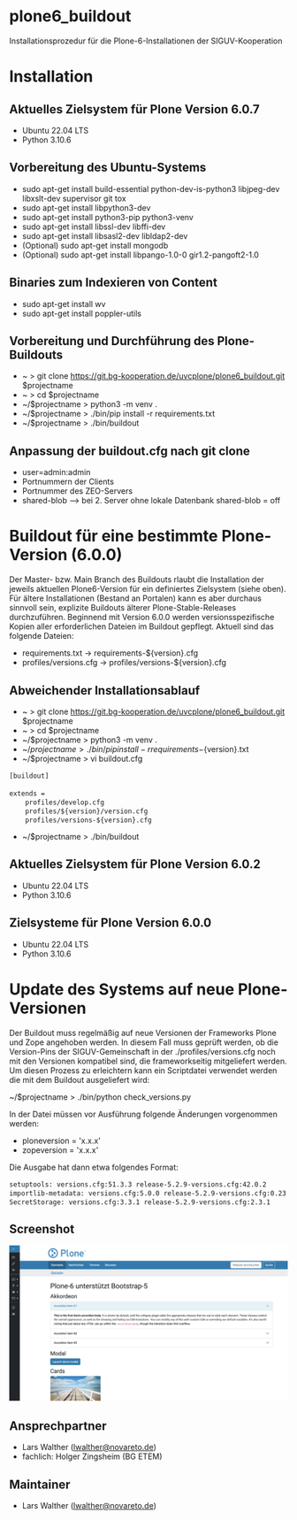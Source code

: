 # plone6_buildout

Installationsprozedur für die Plone-6-Installationen der SIGUV-Kooperation

Installation
============

Aktuelles Zielsystem für Plone Version 6.0.7
--------------------------------------------

- Ubuntu 22.04 LTS
- Python 3.10.6

Vorbereitung des Ubuntu-Systems
-------------------------------

* sudo apt-get install build-essential python-dev-is-python3 libjpeg-dev libxslt-dev supervisor git tox
* sudo apt-get install libpython3-dev
* sudo apt-get install python3-pip python3-venv
* sudo apt-get install libssl-dev libffi-dev
* sudo apt-get install libsasl2-dev libldap2-dev
* (Optional) sudo apt-get install mongodb
* (Optional) sudo apt-get install libpango-1.0-0 gir1.2-pangoft2-1.0

Binaries zum Indexieren von Content
-----------------------------------

* sudo apt-get install wv
* sudo apt-get install poppler-utils

Vorbereitung und Durchführung des Plone-Buildouts
-------------------------------------------------

* ~ > git clone https://git.bg-kooperation.de/uvcplone/plone6_buildout.git $projectname
* ~ > cd $projectname
* ~/$projectname > python3 -m venv .
* ~/$projectname > ./bin/pip install -r requirements.txt
* ~/$projectname > ./bin/buildout


Anpassung der buildout.cfg nach git clone
-----------------------------------------

* user=admin:admin
* Portnummern der Clients
* Portnummer des ZEO-Servers
* shared-blob --> bei 2. Server ohne lokale Datenbank shared-blob = off


Buildout für eine bestimmte Plone-Version (6.0.0)
=================================================

Der Master- bzw. Main Branch des Buildouts rlaubt die Installation der jeweils aktuellen Plone6-Version für
ein definiertes Zielsystem (siehe oben). Für ältere Installationen (Bestand an Portalen)
kann es aber durchaus sinnvoll sein, explizite Buildouts älterer Plone-Stable-Releases durchzuführen.
Beginnend mit Version 6.0.0 werden versionsspezifische Kopien aller erforderlichen Dateien im Buildout
gepflegt. Aktuell sind das folgende Dateien:

* requirements.txt -> requirements-${version}.cfg
* profiles/versions.cfg -> profiles/versions-${version}.cfg

Abweichender Installationsablauf
--------------------------------

* ~ > git clone https://git.bg-kooperation.de/uvcplone/plone6_buildout.git $projectname
* ~ > cd $projectname
* ~/$projectname > python3 -m venv .
* ~/$projectname > ./bin/pip install -r requirements-${version}.txt
* ~/$projectname > vi buildout.cfg

```
[buildout]

extends = 
    profiles/develop.cfg
    profiles/${version}/version.cfg
    profiles/versions-${version}.cfg
``` 
* ~/$projectname > ./bin/buildout

Aktuelles Zielsystem für Plone Version 6.0.2
--------------------------------------------

- Ubuntu 22.04 LTS
- Python 3.10.6

Zielsysteme für Plone Version 6.0.0
-----------------------------------

- Ubuntu 22.04 LTS
- Python 3.10.6

Update des Systems auf neue Plone-Versionen
===========================================

Der Buildout muss regelmäßig auf neue Versionen der Frameworks Plone und Zope angehoben werden. In diesem Fall muss
geprüft werden, ob die Version-Pins der SIGUV-Gemeinschaft in der ./profiles/versions.cfg noch mit den Versionen
kompatibel sind, die frameworkseitig mitgeliefert werden. Um diesen Prozess zu erleichtern kann ein Scriptdatei
verwendet werden die mit dem Buildout ausgeliefert wird:

~/$projectname > ./bin/python check_versions.py

In der Datei müssen vor Ausführung folgende Änderungen vorgenommen werden:

* ploneversion = 'x.x.x'
* zopeversion = 'x.x.x'

Die Ausgabe hat dann etwa folgendes Format:

```
setuptools: versions.cfg:51.3.3 release-5.2.9-versions.cfg:42.0.2
importlib-metadata: versions.cfg:5.0.0 release-5.2.9-versions.cfg:0.23
SecretStorage: versions.cfg:3.3.1 release-5.2.9-versions.cfg:2.3.1
```

Screenshot
----------

![Screenshot Plone-6 Classic Theme](screenshot_plone6_basic.png "Plone-6 Classic Theme")


Ansprechpartner
---------------
- Lars Walther (lwalther@novareto.de)
- fachlich: Holger Zingsheim (BG ETEM)

Maintainer
----------

- Lars Walther (lwalther@novareto.de)

